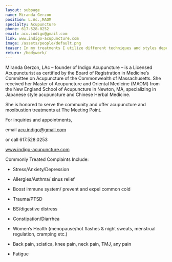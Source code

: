 ```yaml
---
layout: subpage
name: Miranda Gerzon
position: L.Ac.,MAOM
specialty: Acupuncture
phone: 617-528-0252
email: acu.indigo@gmail.com
link: www.indigo-acupuncture.com
image: /assets/people/default.png
teaser: In my treatments I utilize different techniques and styles depending on the individual's symptoms and constitution, including cupping, gwa sha, and moxibustion. 
return: /bodywork/
---
```


Miranda Gerzon, LAc – founder of Indigo Acupuncture – is a Licensed Acupuncturist as certified by the Board of Registration in Medicine’s Committee on Acupuncture of the Commonwealth of Massachusetts. She received her Master of Acupuncture and Oriental Medicine (MAOM) from the New England School of Acupuncture in Newton, MA, specializing in Japanese style acupuncture and Chinese Herbal Medicine.

She is honored to serve the community and offer acupuncture and moxibustion treatments at The Meeting Point.

For inquiries and appointments,

email acu.indigo@gmail.com

or call 617.528.0253

www.indigo-acupuncture.com

Commonly Treated Complaints Include:

* Stress/Anxiety/Depression

* Allergies/Asthma/ sinus relief

* Boost immune system/ prevent and expel common cold

* Trauma/PTSD

* BS/digestive distress

* Constipation/Diarrhea

* Women’s Health (menopause/hot flashes & night sweats, menstrual regulation, cramping etc.)

* Back pain, sciatica, knee pain, neck pain, TMJ, any pain

* Fatigue


